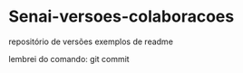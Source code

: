 # Senai-versoes-colaboracoes
repositório de versões
exemplos de readme

lembrei do comando: git commit